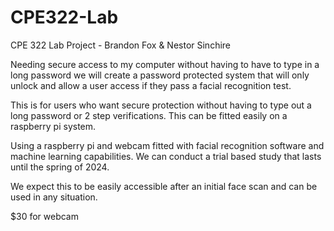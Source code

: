 # CPE322-Lab
CPE 322 Lab Project - Brandon Fox &amp; Nestor Sinchire

Needing secure access to my computer without having to have to type in a long password we will create a password protected system that will only unlock and allow a user access if they pass a facial recognition test.

This is for users who want secure protection without having to type out a long password or 2 step verifications. This can be fitted easily on a raspberry pi system.

Using a raspberry pi and webcam fitted with facial recognition software and machine learning capabilities. We can conduct a trial based study that lasts until the spring of 2024.

We expect this to be easily accessible after an initial face scan and can be used in any situation.

$30 for webcam
